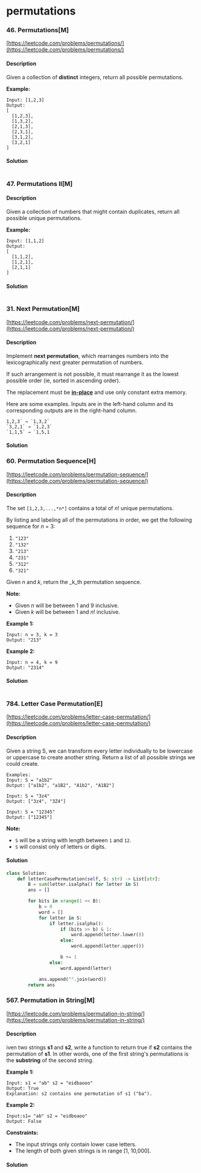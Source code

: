 # permutations



### 46. Permutations\[M\]

[https://leetcode.com/problems/permutations/](https://leetcode.com/problems/permutations/)

#### Description

Given a collection of **distinct** integers, return all possible permutations.

**Example:**

```text
Input: [1,2,3]
Output:
[
  [1,2,3],
  [1,3,2],
  [2,1,3],
  [2,3,1],
  [3,1,2],
  [3,2,1]
]
```

#### Solution

```python

```

### 47. Permutations II\[M\]

#### Description

Given a collection of numbers that might contain duplicates, return all possible unique permutations.

**Example:**

```text
Input: [1,1,2]
Output:
[
  [1,1,2],
  [1,2,1],
  [2,1,1]
]
```

#### Solution

```python

```

### 31. Next Permutation\[M\]

[https://leetcode.com/problems/next-permutation/](https://leetcode.com/problems/next-permutation/)

#### Description

Implement **next permutation**, which rearranges numbers into the lexicographically next greater permutation of numbers.

If such arrangement is not possible, it must rearrange it as the lowest possible order \(ie, sorted in ascending order\).

The replacement must be [**in-place**](http://en.wikipedia.org/wiki/In-place_algorithm) and use only constant extra memory.

Here are some examples. Inputs are in the left-hand column and its corresponding outputs are in the right-hand column.

```text
1,2,3` → `1,3,2`
`3,2,1` → `1,2,3`
`1,1,5` → `1,5,1
```

#### Solution

### 60. Permutation Sequence\[H\]

[https://leetcode.com/problems/permutation-sequence/](https://leetcode.com/problems/permutation-sequence/)

#### Description

The set `[1,2,3,...,*n*]` contains a total of _n_! unique permutations.

By listing and labeling all of the permutations in order, we get the following sequence for _n_ = 3:

1. `"123"`
2. `"132"`
3. `"213"`
4. `"231"`
5. `"312"`
6. `"321"`

Given _n_ and _k_, return the _k_th permutation sequence.

**Note:**

* Given _n_ will be between 1 and 9 inclusive.
* Given _k_ will be between 1 and _n_! inclusive.

**Example 1:**

```text
Input: n = 3, k = 3
Output: "213"
```

**Example 2:**

```text
Input: n = 4, k = 9
Output: "2314"
```

#### Solution

```python

```

### 784. Letter Case Permutation\[E\]

[https://leetcode.com/problems/letter-case-permutation/](https://leetcode.com/problems/letter-case-permutation/)

#### Description

Given a string S, we can transform every letter individually to be lowercase or uppercase to create another string. Return a list of all possible strings we could create.

```text
Examples:
Input: S = "a1b2"
Output: ["a1b2", "a1B2", "A1b2", "A1B2"]

Input: S = "3z4"
Output: ["3z4", "3Z4"]

Input: S = "12345"
Output: ["12345"]
```

**Note:**

* `S` will be a string with length between `1` and `12`.
* `S` will consist only of letters or digits.

#### Solution

```python
class Solution:
    def letterCasePermutation(self, S: str) -> List[str]:
        B = sum(letter.isalpha() for letter in S)
        ans = []

        for bits in xrange(1 << B):
            b = 0
            word = []
            for letter in S:
                if letter.isalpha():
                    if (bits >> b) & 1:
                        word.append(letter.lower())
                    else:
                        word.append(letter.upper())

                    b += 1
                else:
                    word.append(letter)

            ans.append("".join(word))
        return ans
```

### 567. Permutation in String\[M\]

[https://leetcode.com/problems/permutation-in-string/](https://leetcode.com/problems/permutation-in-string/)

#### Description

iven two strings **s1** and **s2**, write a function to return true if **s2** contains the permutation of **s1**. In other words, one of the first string's permutations is the **substring** of the second string.

**Example 1:**

```text
Input: s1 = "ab" s2 = "eidbaooo"
Output: True
Explanation: s2 contains one permutation of s1 ("ba").
```

**Example 2:**

```text
Input:s1= "ab" s2 = "eidboaoo"
Output: False
```

**Constraints:**

* The input strings only contain lower case letters.
* The length of both given strings is in range \[1, 10,000\].

#### Solution

```python

```


